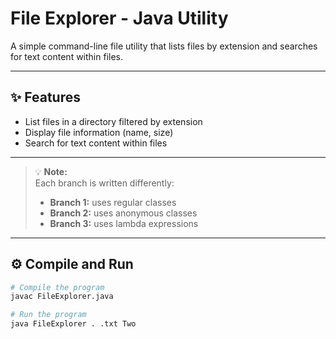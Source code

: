 # File Explorer - Java Utility

A simple command-line file utility that lists files by extension and searches for text content within files.

---

## ✨ Features
- List files in a directory filtered by extension  
- Display file information (name, size)  
- Search for text content within files  

---

> 💡 **Note:**  
> Each branch is written differently:  
> - **Branch 1:** uses regular classes  
> - **Branch 2:** uses anonymous classes  
> - **Branch 3:** uses lambda expressions  

---

## ⚙️ Compile and Run

```bash
# Compile the program
javac FileExplorer.java

# Run the program
java FileExplorer . .txt Two
